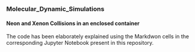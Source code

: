 ### Molecular_Dynamic_Simulations

#### Neon and Xenon Collisions in an enclosed container

The code has been elaborately explained using the Markdwon cells in the corresponding Jupyter Notebook present in this repository.
